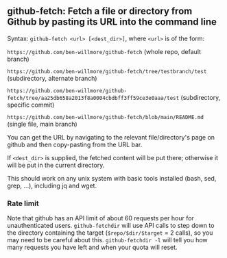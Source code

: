 ## github-fetch: Fetch a file or directory from Github by pasting its URL into the command line
  
Syntax: `github-fetch <url> [<dest_dir>]`, where `<url>` is of the form:

`https://github.com/ben-willmore/github-fetch` (whole repo, default branch)

`https://github.com/ben-willmore/github-fetch/tree/testbranch/test` (subdirectory, alternate branch)

`https://github.com/ben-willmore/github-fetch/tree/aa25db658a2013f8a0004cbdbff3ff59ce3e0aaa/test` (subdirectory, specific commit)

`https://github.com/ben-willmore/github-fetch/blob/main/README.md` (single file, main branch)

You can get the URL by navigating to the relevant file/directory\'s page on github and then copy-pasting from the URL bar.  

If `<dest_dir>` is supplied, the fetched content will be put there; otherwise it will be put in the current directory.

This should work on any unix system with basic tools installed (bash, sed, grep, ...), including jq and wget.

### Rate limit

Note that github has an API limit of about 60 requests per hour for unauthenticated users. `github-fetchdir` will use API calls to step down to the directory containing the target (`$repo/$dir/$target` = 2 calls), so you may need to be careful about this. `github-fetchdir -l` will tell you how many requests you have left and when your quota will reset.
